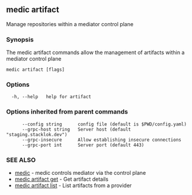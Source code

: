 ## medic artifact

Manage repositories within a mediator control plane

### Synopsis

The medic artifact commands allow the management of artifacts within a mediator control plane

```
medic artifact [flags]
```

### Options

```
  -h, --help   help for artifact
```

### Options inherited from parent commands

```
      --config string      config file (default is $PWD/config.yaml)
      --grpc-host string   Server host (default "staging.stacklok.dev")
      --grpc-insecure      Allow establishing insecure connections
      --grpc-port int      Server port (default 443)
```

### SEE ALSO

* [medic](medic.md)	 - medic controls mediator via the control plane
* [medic artifact get](medic_artifact_get.md)	 - Get artifact details
* [medic artifact list](medic_artifact_list.md)	 - List artifacts from a provider

